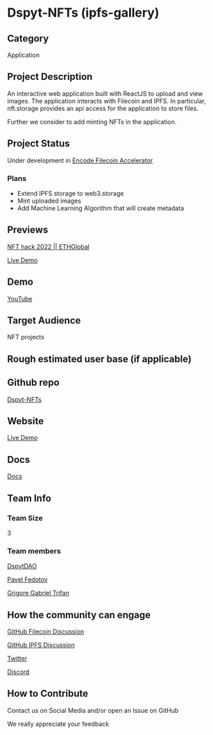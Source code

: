 # Dspyt-NFTs (ipfs-gallery)

## Category

Application

## Project Description

An interactive web application built with ReactJS to upload and view images. The application interacts with Filecoin and IPFS. In particular, nft.storage provides an api access for the application to store files.

Further we consider to add minting NFTs in the application.

## Project Status

Under development in [Encode Filecoin Accelerator](https://medium.com/encode-club/announcing-the-encode-filecoin-accelerator-c55f09264e8c)

### Plans

- Extend IPFS storage to web3.storage
- Mint uploaded images
- Add Machine Learning Algorithm that will create metadata

## Previews

[NFT hack 2022 || ETHGlobal](https://showcase.ethglobal.com/nfthack2022/dspyt-nfts)

[Live Demo](https://dspyt-nft-s.vercel.app/)

## Demo

[YouTube](https://www.youtube.com/watch?v=B78cZ-UvuIU)

## Target Audience

NFT projects

## Rough estimated user base (if applicable)

<!--How many users do you have right now?-->

## Github repo

[Dspyt-NFTs](https://github.com/dspytdao/Dspyt-NFTs)

## Website

[Live Demo](https://dspyt-nft-s.vercel.app/)

## Docs

[Docs](https://github.com/dspytdao/Dspyt-NFTs/blob/main/dspyt/README.md)

## Team Info

### Team Size

3

### Team members

[DspytDAO](https://twitter.com/DspytDAO)

[Pavel Fedotov](https://github.com/Pfed-prog)

[Grigore Gabriel Trifan](https://github.com/TheSlayer-666)

## How the community can engage

[GitHub Filecoin Discussion](https://github.com/filecoin-project/community/discussions/466)

[GitHub IPFS Discussion](https://github.com/ipfs/community/discussions/738)

[Twitter](https://twitter.com/DspytDAO)

[Discord](https://discord.gg/peRHyNZrss)

## How to Contribute

Contact us on Social Media and/or open an Issue on GitHub

We really appreciate your feedback
